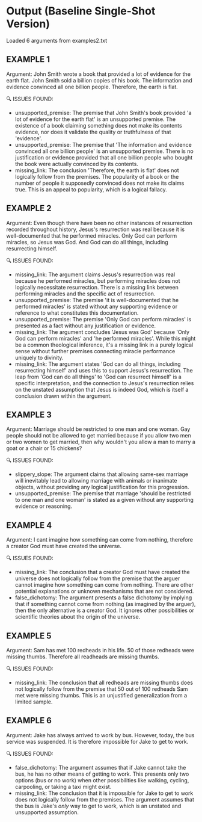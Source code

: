 # Output (Baseline Single-Shot Version)
Loaded 6 arguments from examples2.txt

## EXAMPLE 1
Argument: John Smith wrote a book that provided a lot of evidence for the earth flat. John Smith sold a billion copies of his book. The information and evidence convinced all one billion people. Therefore, the earth is flat.

🔍 ISSUES FOUND:
  - unsupported_premise: The premise that John Smith's book provided 'a lot of evidence for the earth flat' is an unsupported premise. The existence of a book claiming something does not make its contents evidence, nor does it validate the quality or truthfulness of that 'evidence'.
  - unsupported_premise: The premise that 'The information and evidence convinced all one billion people' is an unsupported premise. There is no justification or evidence provided that all one billion people who bought the book were actually convinced by its contents.
  - missing_link: The conclusion 'Therefore, the earth is flat' does not logically follow from the premises. The popularity of a book or the number of people it supposedly convinced does not make its claims true. This is an appeal to popularity, which is a logical fallacy.

## EXAMPLE 2
Argument: Even though there have been no other instances of resurrection recorded throughout history, Jesus's resurrection was real because it is well-documented that he performed miracles. Only God can perform miracles, so Jesus was God. And God can do all things, including resurrecting himself.

🔍 ISSUES FOUND:
  - missing_link: The argument claims Jesus's resurrection was real because he performed miracles, but performing miracles does not logically necessitate resurrection. There is a missing link between performing miracles and the specific act of resurrection.
  - unsupported_premise: The premise 'it is well-documented that he performed miracles' is stated without any supporting evidence or reference to what constitutes this documentation.
  - unsupported_premise: The premise 'Only God can perform miracles' is presented as a fact without any justification or evidence.
  - missing_link: The argument concludes 'Jesus was God' because 'Only God can perform miracles' and 'he performed miracles'. While this might be a common theological inference, it's a missing link in a purely logical sense without further premises connecting miracle performance uniquely to divinity.
  - missing_link: The argument states 'God can do all things, including resurrecting himself' and uses this to support Jesus's resurrection. The leap from 'God can do all things' to 'God can resurrect himself' is a specific interpretation, and the connection to Jesus's resurrection relies on the unstated assumption that Jesus is indeed God, which is itself a conclusion drawn within the argument.

## EXAMPLE 3
Argument: Marriage should be restricted to one man and one woman. Gay people should not be allowed to get married because if you allow two men or two women to get married, then why wouldn't you allow a man to marry a goat or a chair or 15 chickens?

🔍 ISSUES FOUND:
  - slippery_slope: The argument claims that allowing same-sex marriage will inevitably lead to allowing marriage with animals or inanimate objects, without providing any logical justification for this progression.
  - unsupported_premise: The premise that marriage 'should be restricted to one man and one woman' is stated as a given without any supporting evidence or reasoning.

## EXAMPLE 4
Argument: I cant imagine how something can come from nothing, therefore a creator God must have created the universe.

🔍 ISSUES FOUND:
  - missing_link: The conclusion that a creator God must have created the universe does not logically follow from the premise that the arguer cannot imagine how something can come from nothing. There are other potential explanations or unknown mechanisms that are not considered.
  - false_dichotomy: The argument presents a false dichotomy by implying that if something cannot come from nothing (as imagined by the arguer), then the only alternative is a creator God. It ignores other possibilities or scientific theories about the origin of the universe.

## EXAMPLE 5
Argument: Sam has met 100 redheads in his life. 50 of those redheads were missing thumbs. Therefore all readheads are missing thumbs.

🔍 ISSUES FOUND:
  - missing_link: The conclusion that all redheads are missing thumbs does not logically follow from the premise that 50 out of 100 redheads Sam met were missing thumbs. This is an unjustified generalization from a limited sample.

## EXAMPLE 6
Argument: Jake has always arrived to work by bus. However, today, the bus service was suspended. It is therefore impossible for Jake to get to work.

🔍 ISSUES FOUND:
  - false_dichotomy: The argument assumes that if Jake cannot take the bus, he has no other means of getting to work. This presents only two options (bus or no work) when other possibilities like walking, cycling, carpooling, or taking a taxi might exist.
  - missing_link: The conclusion that it is impossible for Jake to get to work does not logically follow from the premises. The argument assumes that the bus is Jake's *only* way to get to work, which is an unstated and unsupported assumption.
